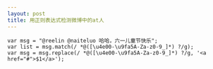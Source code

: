 ```yaml
---
layout: post
title: 用正则表达式检测微博中的at人
---
```

	
	var msg = "@reelin @naiteluo 哈哈，六一儿童节快乐";
	var list = msg.match(/ *@([\u4e00-\u9fa5A-Za-z0-9_]*) ?/g);
	var msg = msg.replace(/ *@([\u4e00-\u9fa5A-Za-z0-9_]*) ?/g, '<a href="#">$1</a>');